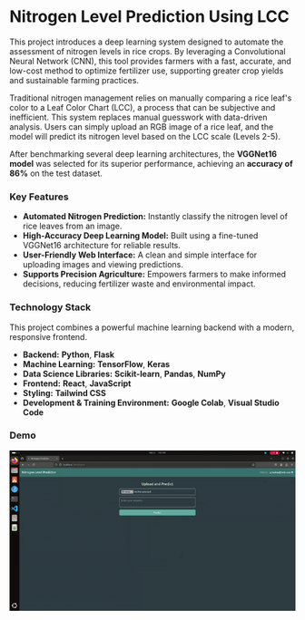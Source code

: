 # Nitrogen Level Prediction Using LCC

This project introduces a deep learning system designed to automate the assessment of nitrogen levels in rice crops. By leveraging a Convolutional Neural Network (CNN), this tool provides farmers with a fast, accurate, and low-cost method to optimize fertilizer use, supporting greater crop yields and sustainable farming practices.

Traditional nitrogen management relies on manually comparing a rice leaf's color to a Leaf Color Chart (LCC), a process that can be subjective and inefficient. This system replaces manual guesswork with data-driven analysis. Users can simply upload an RGB image of a rice leaf, and the model will predict its nitrogen level based on the LCC scale (Levels 2-5).

After benchmarking several deep learning architectures, the **VGGNet16 model** was selected for its superior performance, achieving an **accuracy of 86%** on the test dataset.

### Key Features
*   **Automated Nitrogen Prediction:** Instantly classify the nitrogen level of rice leaves from an image.
*   **High-Accuracy Deep Learning Model:** Built using a fine-tuned VGGNet16 architecture for reliable results.
*   **User-Friendly Web Interface:** A clean and simple interface for uploading images and viewing predictions.
*   **Supports Precision Agriculture:** Empowers farmers to make informed decisions, reducing fertilizer waste and environmental impact.

### Technology Stack

This project combines a powerful machine learning backend with a modern, responsive frontend.

*   **Backend:** **Python**, **Flask**
*   **Machine Learning:** **TensorFlow**, **Keras**
*   **Data Science Libraries:** **Scikit-learn**, **Pandas**, **NumPy**
*   **Frontend:** **React**, **JavaScript**
*   **Styling:** **Tailwind CSS**
*   **Development & Training Environment:** **Google Colab**, **Visual Studio Code**

  ### Demo

![Nitrogen Predictor Demo](Demo/Screencastfrom2024-10-2119-53-41-ezgif.com-video-to-gif-converter.gif)
